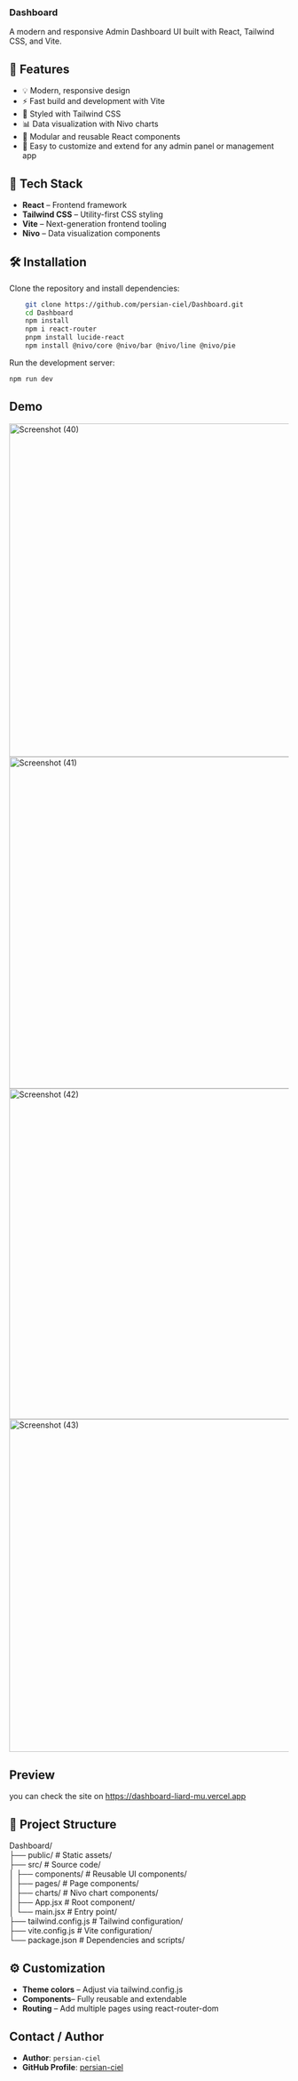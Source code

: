 ### Dashboard

A modern and responsive Admin Dashboard UI built with React, Tailwind CSS, and Vite.

## 🚀 Features

- 💡 Modern, responsive design
- ⚡ Fast build and development with Vite
- 🎨 Styled with Tailwind CSS
- 📊 Data visualization with Nivo charts
- 🧩 Modular and reusable React components
- 🔧 Easy to customize and extend for any admin panel or management app

## 🧱 Tech Stack

- **React** – Frontend framework
- **Tailwind CSS** – Utility-first CSS styling
- **Vite** – Next-generation frontend tooling
- **Nivo** – Data visualization components

## 🛠️ Installation

Clone the repository and install dependencies:

```bash
    git clone https://github.com/persian-ciel/Dashboard.git
    cd Dashboard
    npm install
    npm i react-router
    pnpm install lucide-react
    npm install @nivo/core @nivo/bar @nivo/line @nivo/pie
```

Run the development server:

```bash
npm run dev
```

## Demo

<img width="1366" height="600" alt="Screenshot (40)" src="https://github.com/user-attachments/assets/43287e5c-f38e-4db9-8e6a-45f7ae97e956" />
<img width="1366" height="597" alt="Screenshot (41)" src="https://github.com/user-attachments/assets/d7176932-1097-48cb-9267-56518176efa5" />
<img width="1366" height="595" alt="Screenshot (42)" src="https://github.com/user-attachments/assets/16382e06-2db9-4927-ad00-00555f6bc0be" />
<img width="1366" height="599" alt="Screenshot (43)" src="https://github.com/user-attachments/assets/7d332cb9-db5d-4b6c-b9d4-54e1c3590493" />


## Preview

you can check the site on https://dashboard-liard-mu.vercel.app


## 📂 Project Structure

Dashboard/<br/>
├── public/ # Static assets/<br/>
├── src/ # Source code/<br/>
│ ├── components/ # Reusable UI components/<br/>
│ ├── pages/ # Page components/<br/>
│ ├── charts/ # Nivo chart components/<br/>
│ ├── App.jsx # Root component/<br/>
│ └── main.jsx # Entry point/<br/>
├── tailwind.config.js # Tailwind configuration/<br/>
├── vite.config.js # Vite configuration/<br/>
└── package.json # Dependencies and scripts/<br/>

## ⚙️ Customization

- **Theme colors** – Adjust via tailwind.config.js
- **Components**– Fully reusable and extendable
- **Routing** – Add multiple pages using react-router-dom

## Contact / Author

- **Author**: `persian-ciel`
- **GitHub Profile**: [persian-ciel](https://github.com/persian-ciel)
